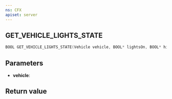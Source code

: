 ```yaml
---
ns: CFX
apiset: server
---
```

## GET_VEHICLE_LIGHTS_STATE

```c
BOOL GET_VEHICLE_LIGHTS_STATE(Vehicle vehicle, BOOL* lightsOn, BOOL* highbeamsOn);
```


## Parameters
* **vehicle**: 

## Return value
